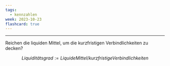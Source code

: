 ```yaml
---
tags:
  - kennzahlen
week: 2023-10-23
flashcard: true
---
```

***

Reichen die liquiden Mittel, um die kurzfristigen Verbindlichkeiten zu decken?

$$
Liquiditätsgrad := Liquide Mittel/kurzfristige Verbindlichkeiten
$$
